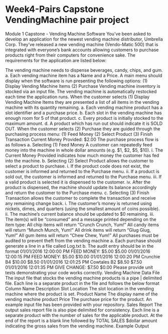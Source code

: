 # Week4-Pairs Capstone VendingMachine pair project
Module 1 Capstone - Vending Machine Software You’ve been asked to develop an application for the newest vending machine distributor, Umbrella Corp. They’ve released a new vending machine (Vendo-Matic 500) that is integrated with everyone’s bank accounts allowing customers to purchase products right from their computers for convenience sake. The requirements for the application are listed below:

The vending machine needs to dispense beverages, candy, chips, and gum. a. Each vending machine item has a Name and a Price.
A main menu should display when the software is run presenting the following options: (1) Display Vending Machine Items (2) Purchase
Vending machine inventory is stocked via an input file.
The vending machine is automatically restocked each time the application runs.
When the customer selects (1) Display Vending Machine Items they are presented a list of all items in the vending machine with its quantity remaining. a. Each vending machine product has a slot identifier and a purchase price. b. Each slot in the vending machine has enough room for 5 of that product. c. Every product is initially stocked to the maximum amount. d. A product which has run out should indicate it is SOLD OUT.
When the customer selects (2) Purchase they are guided through the purchasing process menu: (1) Feed Money (2) Select Product (3) Finish Transaction Current Money Provided: $2.00
The purchase process flow is as follows a. Selecting (1) Feed Money A customer can repeatedly feed money into the machine in whole dollar amounts (e.g. $1, $2, $5, $10). i. The Current Money Provided indicates how much money the customer has fed into the machine. b. Selecting (2) Select Product allows the customer to select a product to purchase. i. If the product code does not exist, the customer is informed and returned to the Purchase menu. ii. If a product is sold out, the customer is informed and returned to the Purchase menu. iii. If a valid product is selected it is dispensed to the customer. iv. After the product is dispensed, the machine should update its balance accordingly and return the customer to the Purchase menu. c. Selecting (3) Finish Transaction allows the customer to complete the transaction and receive any remaining change back. i. The customer’s money is returned using nickels, dimes, and quarters (using the smallest amount of coins possible). ii. The machine’s current balance should be updated to $0 remaining. iii. The item(s) will be “consumed” and a message printed depending on the item type:
All chip items will return “Crunch Crunch, Yum!”
All candy items will return “Munch Munch, Yum!”
All drink items will return “Glug Glug, Yum!”
All gum items will return “Chew Chew, Yum!”
All purchases must be audited to prevent theft from the vending machine a. Each purchase should generate a line in a file called Log.txt b. The audit entry should be in the format 01/01/2016 12:00:00 PM FEED MONEY: $5.00 $5.00 01/01/2016 12:00:15 PM FEED MONEY: $5.00 $10.00 01/01/2016 12:00:20 PM Crunchie B4 $10.00 $8.50 01/01/2016 12:01:25 PM Cowtales B2 $8.50 $7.50 01/01/2016 12:01:35 PM GIVE CHANGE: $7.50 $0.00 Please provide unit tests demonstrating your code works correctly. Vending Machine Data File The input file that stocks the vending machine products is a pipe | delimited file. Each line is a separate product in the file and follows the below format Column Name Description Slot Location The slot location in the vending machine where the product is set. Product Name The display name of the vending machine product Price The purchase price for the product. An example input file has been provided with your repository. Sales Report The output sales report file is also pipe delimited for consistency. Each line is a separate product with the number of sales for the applicable product. At the end of the report is a blank line followed by TOTAL SALES $dollar amount indicating the gross sales from the vending machine. Example Output
